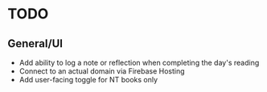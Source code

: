# TODO

## General/UI

- Add ability to log a note or reflection when completing the day's reading
- Connect to an actual domain via Firebase Hosting
- Add user-facing toggle for NT books only
